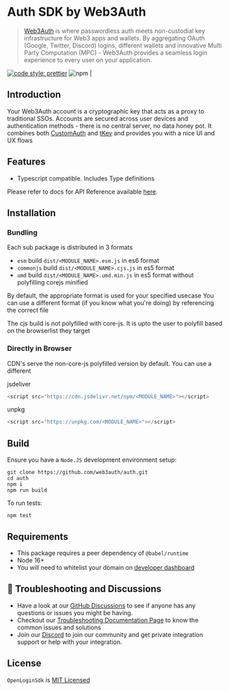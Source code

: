 # Auth SDK by Web3Auth

> [Web3Auth](https://web3auth.io) is where passwordless auth meets non-custodial key infrastructure for Web3 apps and wallets. By aggregating OAuth (Google, Twitter, Discord) logins, different wallets and innovative Multi Party Computation (MPC) - Web3Auth provides a seamless login experience to every user on your application.

[![code style: prettier](https://img.shields.io/badge/code_style-prettier-ff69b4.svg?style=flat-square)](https://github.com/prettier/prettier)
![npm](https://img.shields.io/npm/dw/@web3auth/auth)                      |

## Introduction

Your Web3Auth account is a cryptographic key that acts as a proxy to traditional SSOs. Accounts are secured across user devices and authentication methods - there is no central server, no data honey pot.
It combines both [CustomAuth](https://github.com/torusresearch/CustomAuth) and [tKey](https://github.com/tkey/tkey) and provides you with a nice UI and UX flows

## Features

- Typescript compatible. Includes Type definitions

Please refer to docs for API Reference available [here](https://docs.tor.us/open-login/api-reference/installation).

## Installation

### Bundling

Each sub package is distributed in 3 formats

- `esm` build `dist/<MODULE_NAME>.esm.js` in es6 format
- `commonjs` build `dist/<MODULE_NAME>.cjs.js` in es5 format
- `umd` build `dist/<MODULE_NAME>.umd.min.js` in es5 format without polyfilling corejs minified

By default, the appropriate format is used for your specified usecase
You can use a different format (if you know what you're doing) by referencing the correct file

The cjs build is not polyfilled with core-js.
It is upto the user to polyfill based on the browserlist they target

### Directly in Browser

CDN's serve the non-core-js polyfilled version by default. You can use a different

jsdeliver

```js
<script src="https://cdn.jsdelivr.net/npm/<MODULE_NAME>"></script>
```

unpkg

```js
<script src="https://unpkg.com/<MODULE_NAME>"></script>
```

## Build

Ensure you have a `Node.JS` development environment setup:

```
git clone https://github.com/web3auth/auth.git
cd auth
npm i
npm run build
```

To run tests:

```
npm test
```

## Requirements

- This package requires a peer dependency of `@babel/runtime`
- Node 16+
- You will need to whitelist your domain on [developer dashboard](https://dashboard.web3auth.io)

## 💬 Troubleshooting and Discussions

- Have a look at our [GitHub Discussions](https://github.com/Web3Auth/Web3Auth/discussions?discussions_q=sort%3Atop) to see if anyone has any questions or issues you might be having.
- Checkout our [Troubleshooting Documentation Page](https://web3auth.io/docs/troubleshooting) to know the common issues and solutions
- Join our [Discord](https://discord.gg/web3auth) to join our community and get private integration support or help with your integration.

## License

`OpenLoginSdk` is [MIT Licensed](LICENSE)
